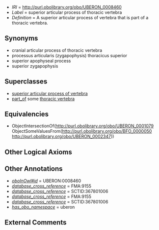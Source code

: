  * *IRI* = http://purl.obolibrary.org/obo/UBERON_0008460
 * *Label* = superior articular process of thoracic vertebra
 * *Definition* = A superior articular process of vertebra that is part of a thoracic vertebra.

## Synonyms

 * cranial articular process of thoracic vertebra
 * processus articularis (zygapophysis) thoracicus superior
 * superior apophyseal process
 * superior zygapophysis

## Superclasses

 * [superior articular process of vertebra](../../UBERON/79/UBERON_0001079.md)
 * [part_of](../../BFO/50/BFO_0000050.md) some [thoracic vertebra](../../UBERON/47/UBERON_0002347.md)

## Equivalencies

 * ObjectIntersectionOf(<http://purl.obolibrary.org/obo/UBERON_0001079> ObjectSomeValuesFrom(<http://purl.obolibrary.org/obo/BFO_0000050> <http://purl.obolibrary.org/obo/UBERON_0002347>))

## Other Logical Axioms


## Other Annotations

 * *[oboInOwl#id](../../id/oboInOwl#id.md)* = UBERON:0008460
 * *[database_cross_reference](../../ef/oboInOwl#hasDbXref.md)* = FMA:9155
 * *[database_cross_reference](../../ef/oboInOwl#hasDbXref.md)* = SCTID:367801006
 * *[database_cross_reference](../../ef/oboInOwl#hasDbXref.md)* = FMA:9155
 * *[database_cross_reference](../../ef/oboInOwl#hasDbXref.md)* = SCTID:367801006
 * *[has_obo_namespace](../../ce/oboInOwl#hasOBONamespace.md)* = uberon

## External Comments

